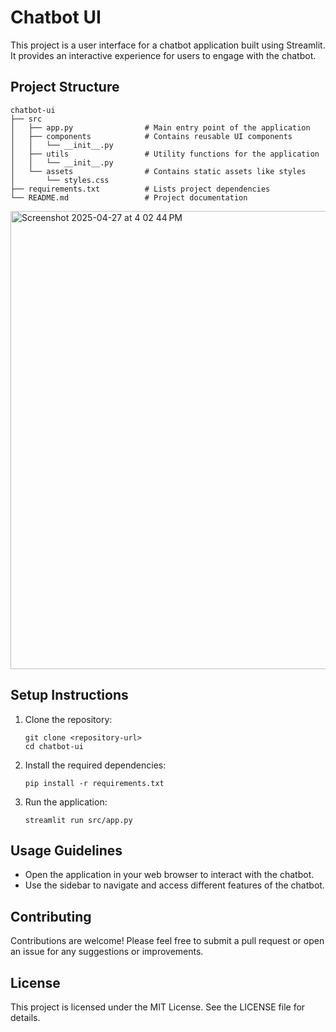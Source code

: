 # Chatbot UI

This project is a user interface for a chatbot application built using Streamlit. It provides an interactive experience for users to engage with the chatbot.

## Project Structure

```
chatbot-ui
├── src
│   ├── app.py                # Main entry point of the application
│   ├── components            # Contains reusable UI components
│   │   └── __init__.py
│   ├── utils                 # Utility functions for the application
│   │   └── __init__.py
│   └── assets                # Contains static assets like styles
│       └── styles.css
├── requirements.txt          # Lists project dependencies
└── README.md                 # Project documentation
```
<img width="733" alt="Screenshot 2025-04-27 at 4 02 44 PM" src="https://github.com/user-attachments/assets/4a2d0d03-4d98-41d5-885b-7f34f71d8503" />

## Setup Instructions

1. Clone the repository:
   ```
   git clone <repository-url>
   cd chatbot-ui
   ```

2. Install the required dependencies:
   ```
   pip install -r requirements.txt
   ```

3. Run the application:
   ```
   streamlit run src/app.py
   ```

## Usage Guidelines

- Open the application in your web browser to interact with the chatbot.
- Use the sidebar to navigate and access different features of the chatbot.

## Contributing

Contributions are welcome! Please feel free to submit a pull request or open an issue for any suggestions or improvements.

## License

This project is licensed under the MIT License. See the LICENSE file for details.
